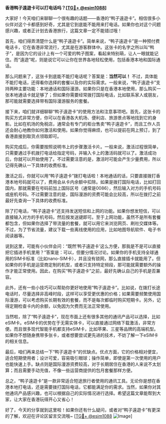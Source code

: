 **香港鸭子遠遊卡可以打电话吗？[[TG💪+ @esim1088](https://t.me/s/esim1088)]**

大家好！今天咱们来聊聊一个很有趣的话题——香港的“鸭子遠遊卡”。相信很多小伙伴对这个卡都感到好奇，尤其是它到底能不能用来打电话。如果你也对这个问题感兴趣，或者正计划去香港旅行，这篇文章一定不能错过哦！

首先，咱们得弄清楚什么是“鸭子遠遊卡”。简单来说，“鸭子遠遊卡”是一种预付费电话卡，它在香港非常流行，尤其是在游客群体中。这张卡的名字之所以叫“鸭子”，是因为它的设计上有一个可爱的鸭子图案，看起来特别萌，让人一眼就能记住。而“遠遊”呢，则是说它可以让你在世界各地轻松使用，包括香港本地和国际通话。

那么问题来了，这张卡到底能不能打电话呢？答案是：**当然可以！** 不过，具体能不能打电话，还得看你选择的套餐以及你的实际需求。一般来说，“鸭子遠遊卡”支持两种主要功能：本地通话和国际漫游。如果你只是在香港本地使用，那么购买一张本地通话卡就足够了；但如果你需要经常拨打国际电话，比如联系家人或朋友，那可能就需要选择带有国际漫游服务的套餐。

接下来，咱们就详细聊聊“鸭子遠遊卡”的使用方法和注意事项吧。首先，这张卡的购买方式非常方便，你可以在香港各大机场、便利店、旅游景点等地找到它的身影。比如在机场的免税店，通常会有专门的柜台售卖“鸭子遠遊卡”，而且工作人员还会耐心地教你如何激活和使用。如果你觉得麻烦，也可以提前在网上预订，到了香港直接到取货点领取即可。

购买完成后，你需要按照说明书上的步骤激活卡片。一般来说，激活过程很简单，只需要通过手机拨打电话给指定号码，并输入卡上的激活码就可以了。激活成功后，你就可以开始使用了。不过需要注意的是，激活时可能会产生少量费用，所以记得先确认一下具体的收费标准。

激活之后，你就可以用“鸭子遠遊卡”拨打电话啦！本地通话的话，只要直接拨打香港本地号码就可以了，费用会从卡内余额中扣除。如果是拨打国际电话，比如打回国内，那就需要在号码前加上国际区号（通常是0086），然后输入对方的手机号码或座机号码。不过需要注意的是，国际漫游的资费可能会比较高，所以在拨打之前最好先查询一下具体的收费标准。

除了打电话，“鸭子遠遊卡”还支持发送短信和上网的功能。如果你想发短信，可以直接输入对方的手机号码，然后按发送键即可。至于上网功能，虽然不是所有套餐都包含，但如果你选择了带流量的套餐，就可以用它来浏览网页、刷社交媒体等。不过，为了节省流量，建议下载一些离线使用的应用，比如地图导航软件、电子书阅读器等。

说到这里，可能有小伙伴会问：“既然‘鸭子遠遊卡’这么方便，那我是不是可以直接把它插进手机里用？”答案是：可以，但要分情况讨论。如果你的手机支持全球通用的SIM卡标准（比如nano-SIM卡），并且没有锁网，那么直接插卡就能用了。但如果你的手机是运营商定制的机型，或者只支持特定频段，那可能就需要额外的操作才能正常使用。因此，在购买“鸭子遠遊卡”之前，最好先确认自己的手机是否兼容。

此外，还有一些小技巧可以帮助你更好地使用“鸭子遠遊卡”。比如说，在拨打长途电话时，尽量选择非高峰时段，这样可以享受更优惠的价格；如果需要频繁使用国际漫游，可以考虑购买长期有效的套餐，而不是每次都临时购买短期卡。另外，记得定期检查卡内的余额，以免因为欠费而无法正常使用。

当然啦，除了“鸭子遠遊卡”，现在市面上还有很多其他的通讯产品可以选择，比如eSIM卡。eSIM卡的优势在于无需实体卡，可以直接通过网络下载激活，非常方便。而且很多现代智能手机都支持eSIM卡，比如苹果、三星等品牌的高端机型。如果你不想随身携带多张卡，或者想要尝试更先进的技术，不妨了解一下eSIM卡的相关信息。

最后，咱们再来总结一下“鸭子遠遊卡”的优缺点。优点方面，它的价格相对便宜，适合短期使用者；设计可爱，容易吸引眼球；操作简单，即使是第一次使用的用户也能快速上手。缺点则是国际漫游资费较高，对于长期居住在香港的人来说不太划算；而且需要手动充值，不像一些运营商提供的包月套餐那样方便。

总之，“鸭子遠遊卡”是一款非常适合短途旅行者使用的通讯工具。无论你是想在香港本地打电话，还是需要拨打国际电话，它都能满足你的需求。当然，如果你对其他通讯产品感兴趣，也可以根据自己的实际情况进行选择。希望这篇文章能帮到大家，让大家在香港玩得开心又省心！

好了，今天的分享就到这里啦！如果你还有什么疑问，或者对“鸭子遠遊卡”有更深的了解，欢迎在评论区留言交流哦~ [[TG💪+ @esim1088](https://t.me/s/esim1088) ![Image](https://i.postimg.cc/4NQfJmqS/Snipaste-2025-05-13-00-14-12.png)]